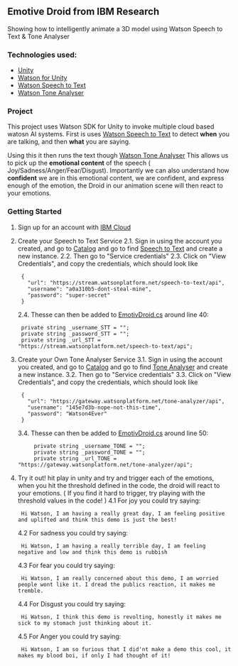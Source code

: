 
## Emotive Droid from IBM Research

Showing how to intelligently animate a 3D model using Watson Speech to Text & Tone Analyser

### Technologies used:

* [Unity](https://unity3d.com/)
* [Watson for Unity](https://github.com/watson-developer-cloud/unity-sdk)
* [Watson Speech to Text](https://www.ibm.com/watson/services/speech-to-text/)
* [Watson Tone Analyser](https://www.ibm.com/watson/services/tone-analyzer/)

### Project
This project uses Watson SDK for Unity to invoke multiple cloud based watosn AI systems. First is uses [Watson Speech to Text](https://www.ibm.com/watson/services/speech-to-text/) to detect **when** you are talking, and then **what** you are saying.

Using this it then runs the text though [Watson Tone Analyser](https://www.ibm.com/watson/services/tone-analyzer/) This allows us to pick up the **emotional content** of the speech ( Joy/Sadness/Anger/Fear/Disgust). Importantly we can also understand how **confident** we are in this emotional content, we are confident, and express enough of the emotion, the Droid in our animation scene will then react to your emotions. 

### Getting Started

1. Sign up for an account with [IBM Cloud](https://console.bluemix.net/registration/)

2. Create your Speech to Text Service
    2.1. Sign in using the account you created, and go to [Catalog](https://console.bluemix.net/catalog/) and go to find [Speech to Text](https://console.bluemix.net/catalog/services/speech-to-text) and create a new instance.
    2.2. Then go to "Service credentials"
    2.3. Click on "View Credentials", and copy the credentials, which should look like
        
        {
          "url": "https://stream.watsonplatform.net/speech-to-text/api",
          "username": "a0a310b5-dont-steal-mine",
          "password": "super-secret"
        }
        
    2.4. Thesse can then be added to [EmotivDroid.cs](https://github.com/GwilymNewton/IBM-Emotive-Droid-Demo/blob/master/Assets/EmotivDroid/Scripts/EmotivDroid.cs) around line 40:
    
        
        private string _username_STT = "";
        private string _password_STT = "";
        private string _url_STT = "https://stream.watsonplatform.net/speech-to-text/api";
        

3. Create your Own Tone Analyser Service
    3.1. Sign in using the account you created, and go to [Catalog](https://console.bluemix.net/catalog/) and go to find [Tone Analyser](https://console.bluemix.net/catalog/services/tone-analyzert) and create a new instance.
    3.2. Then go to "Service credentials"
    3.3. Click on "View Credentials", and copy the credentials, which should look like
        
        {
          "url": "https://gateway.watsonplatform.net/tone-analyzer/api",
          "username": "145e7d3b-nope-not-this-time",
          "password": "Watson4Ever"
        }
        
    3.4. Thesse can then be added to [EmotivDroid.cs](https://github.com/GwilymNewton/IBM-Emotive-Droid-Demo/blob/master/Assets/EmotivDroid/Scripts/EmotivDroid.cs) around line 50:
    
        
     	    private string _username_TONE = "";
	        private string _password_TONE = "";
	        private string _url_TONE = "https://gateway.watsonplatform.net/tone-analyzer/api";
        
4. Try it out! hit play in unity and try and trigger each of the emotions, when you hit the threshold defined in the code, the droid will react to your emotions. ( If you find it hard to trigger, try playing with the threshold values in the code! )
    4.1 For joy you could try saying:

		Hi Watson, I am having a really great day, I am feeling positive and uplifted and think this demo is just the best!
		
    4.2 For sadness you could try saying:

		Hi Watson, I am having a really terrible day, I am feeling negative and low and think this demo is rubbish
		
				
    4.3 For fear you could try saying:

		Hi Watson, I am really concerned about this demo, I am worried people wont like it. I dread the publics reaction, it makes me tremble.
		
    4.4 For Disgust you could try saying:

		Hi Watson, I think this demo is revolting, honestly it makes me sick to my stomach just thinking about it.
		
    4.5 For Anger you could try saying:

		Hi Watson, I am so furious that I did'nt make a demo this cool, it makes my blood boi, if only I had thought of it!
